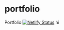 # portfolio
Portfolio
[![Netlify Status](https://api.netlify.com/api/v1/badges/5c924723-2111-4074-9e99-5d07231da903/deploy-status)](https://app.netlify.com/sites/richark/deploys)
hi
